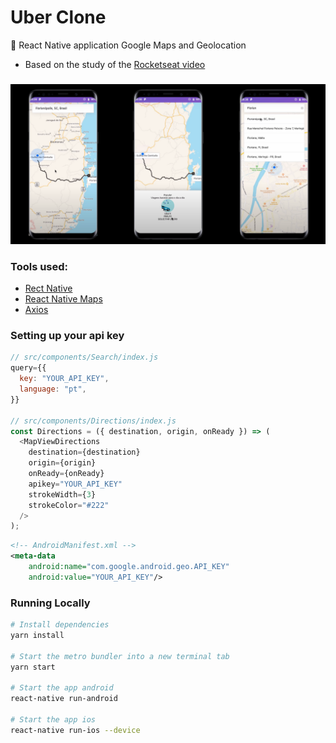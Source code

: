 # Uber Clone

:iphone: React Native application Google Maps and Geolocation

- Based on the study of the [Rocketseat video](https://www.youtube.com/watch?v=bg-U0xZwcRk)

###

![Realm](./.github/assets/relirk-uber-mobile.png)

### Tools used:

- [Rect Native](https://reactnative.dev/)
- [React Native Maps](https://github.com/react-native-community/react-native-maps)
- [Axios](https://github.com/axios/axios)

### Setting up your api key

```javascript
// src/components/Search/index.js
query={{
  key: "YOUR_API_KEY",
  language: "pt",
}}

// src/components/Directions/index.js
const Directions = ({ destination, origin, onReady }) => (
  <MapViewDirections
    destination={destination}
    origin={origin}
    onReady={onReady}
    apikey="YOUR_API_KEY"
    strokeWidth={3}
    strokeColor="#222"
  />
);
```

```xml
<!-- AndroidManifest.xml -->
<meta-data
    android:name="com.google.android.geo.API_KEY"
    android:value="YOUR_API_KEY"/>
```

### Running Locally

```sh
# Install dependencies
yarn install

# Start the metro bundler into a new terminal tab
yarn start

# Start the app android
react-native run-android

# Start the app ios
react-native run-ios --device
```
